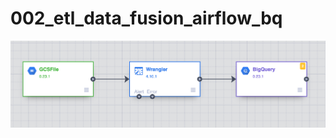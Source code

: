 # 002_etl_data_fusion_airflow_bq


![Cloud_Data_Fusion](https://github.com/url-github/data_pipeline_prj/blob/main/002_etl_data_fusion_airflow_bq/Cloud_Data_Fusion.png)


